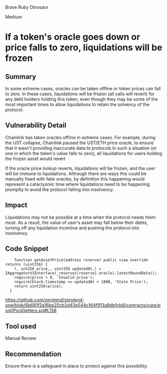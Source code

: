 Brave Ruby Dinosaur

Medium

# If a token's oracle goes down or price falls to zero, liquidations will be frozen


## Summary

In some extreme cases, oracles can be taken offline or token prices can fall to zero. In these cases, liquidations will be frozen (all calls will revert) for any debt holders holding this token, even though they may be some of the most important times to allow liquidations to retain the solvency of the protocol.

## Vulnerability Detail

Chainlink has taken oracles offline in extreme cases. For example, during the UST collapse, Chainlink paused the UST/ETH price oracle, to ensure that it wasn't providing inaccurate data to protocols.In such a situation (or one in which the token's value falls to zero), all liquidations for users holding the frozen asset would revert

If the oracle price lookup reverts, liquidations will be frozen, and the user will be immune to liquidations. Although there are ways this could be manually fixed with fake oracles, by definition this happening would represent a cataclysmic time where liquidations need to be happening promptly to avoid the protocol falling into insolvency.



## Impact

Liquidations may not be possible at a time when the protocol needs them most. As a result, the value of user's asset may fall below their debts, turning off any liquidation incentive and pushing the protocol into insolvency.



## Code Snippet

```solidity
    function getAssetPrice(address reserve) public view override returns (uint256) {
    (, int256 price,, uint256 updatedAt,) = IAggregatorV3Interface(_reserves[reserve].oracle).latestRoundData();
    require(price > 0, 'Invalid price');
    require(block.timestamp <= updatedAt + 1800, 'Stale Price');
    return uint256(price);
  }
```
https://github.com/zerolend/zerolend-one/blob/6b681f2a16be20cb2d43e544c164f913a8db1cb8/contracts/core/pool/PoolGetters.sol#L158

## Tool used

Manual Review

## Recommendation

Ensure there is a safeguard in place to protect against this possibility.
